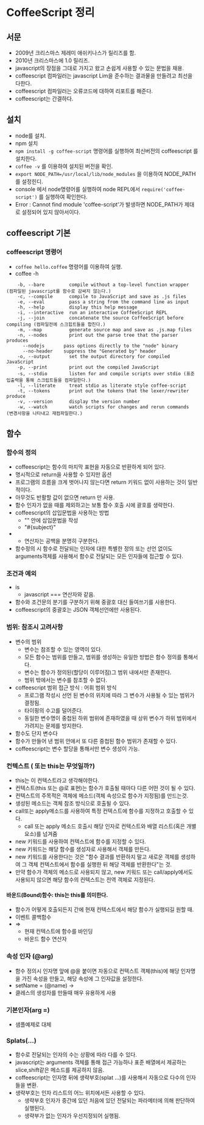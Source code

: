 # CoffeeScript 정리

## 서문
* 2009년 크리스마스 제레미 애쉬키나스가 릴리즈를 함.
* 2010년 크리스마스에 1.0 릴리즈.
* javascript의 장점을 그대로 가지고 왔고 손쉽게 사용할 수 있는 문법을 채용.
* coffeescript 컴파일러는 javascript Lim을 준수하는 결과물을 만들려고 최선을 다한다.
* coffeescript 컴파일러는 오류코드에 대하여 리포트를 해준다.
* coffeescript는 간결하다.

## 설치
* node를 설치.
* npm 설치
* ``` npm install -g coffee-script ``` 명령어를 실행하여 최신버전의 coffeescript 를 설치한다.
* ``` coffee -v ``` 를 이용하여 설치된 버전을 확인.
* ``` export NODE_PATH=/usr/local/lib/node_modules ``` 을 이용하여 NODE_PATH를 설정힌디.
* console 에서 node명령어를 실행하여 node REPL에서 ``` require('coffee-script') ``` 를 실행하여 확인한다.
* Error : Cannot find module 'coffee-script'가 발생하면 NODE_PATH가 제대로 설정되어 있지 않아서이다.

## coffeescript 기본

### coffeescript 명령어
* ``` coffee hello.coffee ``` 명령어를 이용하여 실행.
* coffee -h
```
    -b, --bare         compile without a top-level function wrapper (컴파일된 javascript를 함수로 감싸지 않는다.)
	-c, --compile      compile to JavaScript and save as .js files
	-e, --eval         pass a string from the command line as input
	-h, --help         display this help message
	-i, --interactive  run an interactive CoffeeScript REPL
	-j, --join         concatenate the source CoffeeScript before compiling (컴파일전에 스크힙트들을 합친다.)
	-m, --map          generate source map and save as .js.map files
	-n, --nodes        print out the parse tree that the parser produces
      --nodejs       pass options directly to the "node" binary
      --no-header    suppress the "Generated by" header
	-o, --output       set the output directory for compiled JavaScript
	-p, --print        print out the compiled JavaScript
	-s, --stdio        listen for and compile scripts over stdio (표준 입출력을 통해 스크립트들을 컴파일한다.)
	-l, --literate     treat stdio as literate style coffee-script
	-t, --tokens       print out the tokens that the lexer/rewriter produce
	-v, --version      display the version number
	-w, --watch        watch scripts for changes and rerun commands (변경사항을 나타내고 재컴파일한다.)
```

## 함수

### 함수의 정의
* coffeescript는 함수의 마지막 표현을 자동으로 반환하게 되어 있다.
* 명시적으로 return을 사용할 수 있지만 옵션
* 프로그램의 흐름을 크게 벗어나지 않는다면 return 키워드 없이 사용하는 것이 일반적이다.
* 아무것도 반활할 값이 없으면 return 만 사용.
* 함수 인자가 없을 때를 제외하고는 보통 함수 호출 시에 괄호를 생략한다.
* coffeescript의 삽입문법을 사용하는 방법
	* "" 안에 삽입문법을 작성
	* "#{subject}"
* + 연산자는 공백을 분명히 구분한다.
* 함수정의 시 함수로 전달되는 인자에 대한 특별한 정의 또는 선언 없이도 arguments객체를 사용해서 함수로 전달되는 모든 인자들에 접근할 수 있다.

### 조건과 예외
* is
	* javascript === 연산자와 같음.
* 함수와 조건문의 분기를 구분하기 위해 중괄호 대신 들여쓰기를 사용한다.
* coffeescript의 중괄호는 JSON 객체선언에만 사용된다.

### 범위: 참조시 고려사항
* 변수의 범위
	* 변수는 참조할 수 있는 영역이 있다.
	* 모든 함수는 범위를 만들고, 범위를 생성하는 유일한 방법은 함수 정의를 통해서다.
	* 변수는 함수가 정의된(할당이 이루어짐)그 범위 내에서만 존재한다.
	* 범위 밖에서는 변수를 참조할 수 없다.
* coffeescript 범위 접근 방식 : 어휘 범위 방식
	* 프로그램 작성시 선언 된 변수의 위치에 따라 그 변수가 사용될 수 있는 범위가 결정됨.
	* 타이핑의 수고를 덜어준다.
	* 동일한 변수명이 중첩된 하위 범위에 존재하였을 때 상위 변수가 하위 범위에서 가려지는 문제를 방지한다.
* 함수도 단지 변수다
* 함수가 만들어 낸 범위 안에서 또 다른 중첩된 함수 범위가 존재할 수 있다.
* coffeescript는 변수 할당을 통해서만 변수 생성이 가능.

### 컨텍스트 ( 또는 this는 무엇일까?)
* this는 이 컨텍스트라고 생각해야한다.
* 컨텍스트(this 또는 @로 표현)는 함수가 호출될 때마다 다른 어떤 것이 될 수 있다.
* 컨텍스트의 주목적은 객체에 메소드(객체 속성으로 함수가 지정됨)를 만드는것.
* 생성된 메소드는 객체 참조 방식으로 호출될 수 있다.
* call또는 apply메소드를 사용하여 특정 컨텍스트에 함수를 지정하고 호출할 수 있다.
	* call 또는 apply 메소드 호출시 해당 인자로 컨텍스트와 배열 리스트(혹은 개별요소)를 넘겨줌
* new 키워드를 사용하여 컨텍스트에 함수를 지정할 수 있다.
* new 키워드는 해당 함수를 생성자로 사용해서 객체를 만든다.
* new 키워드를 사용한다는 것은 "함수 결과를 반환하지 말고 새로운 객체를 생성하여 그 객체 컨텍스트에서 함수를 실행한 뒤 해당 객체를 반환한다"는 것.
* 만약 함수가 객체의 메소드로 사용되지 않고, new 키워드 또는 call/apply에서도 사용되지 않으면 해당 함수의 컨텍스트는 전역 객체로 지정된다.

#### 바운드(Bound)함수: this는 this를 의미한다.
* 함수가 어떻게 호출되든지 간에 현재 컨텍스트에서 해당 함수가 실행되길 원할 때.
* 이벤트 콜백함수
* =>
	* 현재 컨텍스트에 함수를 바인딩
	* 바운드 함수 연산자

### 속성 인자 (@arg)
* 함수 정의시 인자명 앞에 @을 붙이면 자동으로 컨텍스트 객체(this)에 해당 인자명을 가진 속성을 만들고, 해당 속성에 그 인자값을 설정한다.
* setName = (@name) ->
* 클레스의 생성자를 만들때 매우 유용하게 사용

### 기본인자(arg =)
* 샘플예제로 대체

### Splats(...)

* 함수로 전달되는 인자의 수는 상황에 따라 다를 수 있다.
* javascript는 arguments 객체를 통해 접근 가능하나 표준 배열에서 제공하는 slice,shift같은 메소드를 제공하지 않음.
* coffeescript는 인자명 뒤에 생략부호(splat ...)를 사용해서 자동으로 다수의 인자들을 변환.
* 생략부호는 인자 리스트의 어느 위치에서든 사용할 수 있다.
	* 생략부호 인자가 중간에 있던 처음에 있던 전달되는 파라메터에 의해 판단하여 실행된다.
	* 생략부가 없는 인자가 우선지정되어 실행됨.






